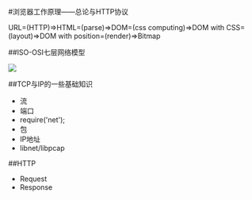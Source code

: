 #浏览器工作原理——总论与HTTP协议


URL=(HTTP)=>HTML=(parse)=>DOM=(css computing)=>DOM with CSS=(layout)=>DOM with position=(render)=>Bitmap


##ISO-OSI七层网络模型

![](https://wx2.sbimg.cn/2020/05/10/A3AE4D51-CEEB-476A-B28F-BACC0A25E624_20200510153601.jpg)


##TCP与IP的一些基础知识


- 流
- 端口
- require('net');
- 包
- IP地址
- libnet/libpcap


##HTTP

- Request
- Response